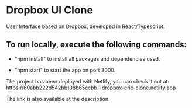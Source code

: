 # Dropbox UI Clone

User Interface based on Dropbox, developed in React/Typescript.

## To run locally, execute the following commands:

* "npm install" to install all packages and dependencies used.

* "npm start" to start the app on port 3000.

The project has been deployed with Netlify, you can check it out at: https://60abb222d542bb108b65ccbb--dropbox-eric-clone.netlify.app

The link is also available at the description.
